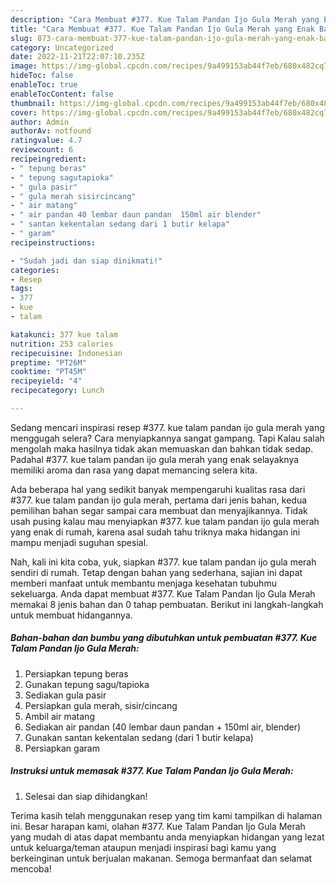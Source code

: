 ```yaml
---
description: "Cara Membuat #377. Kue Talam Pandan Ijo Gula Merah yang Enak Banget}"
title: "Cara Membuat #377. Kue Talam Pandan Ijo Gula Merah yang Enak Banget}"
slug: 873-cara-membuat-377-kue-talam-pandan-ijo-gula-merah-yang-enak-banget
category: Uncategorized
date: 2022-11-21T22:07:10.235Z
image: https://img-global.cpcdn.com/recipes/9a499153ab44f7eb/680x482cq70/377-kue-talam-pandan-ijo-gula-merah-foto-resep-utama.jpg
hideToc: false
enableToc: true
enableTocContent: false
thumbnail: https://img-global.cpcdn.com/recipes/9a499153ab44f7eb/680x482cq70/377-kue-talam-pandan-ijo-gula-merah-foto-resep-utama.jpg
cover: https://img-global.cpcdn.com/recipes/9a499153ab44f7eb/680x482cq70/377-kue-talam-pandan-ijo-gula-merah-foto-resep-utama.jpg
author: Admin
authorAv: notfound
ratingvalue: 4.7
reviewcount: 6
recipeingredient:
- " tepung beras"
- " tepung sagutapioka"
- " gula pasir"
- " gula merah sisircincang"
- " air matang"
- " air pandan 40 lembar daun pandan  150ml air blender"
- " santan kekentalan sedang dari 1 butir kelapa"
- " garam"
recipeinstructions:

- "Sudah jadi dan siap dinikmati!"
categories:
- Resep
tags:
- 377
- kue
- talam

katakunci: 377 kue talam 
nutrition: 253 calories
recipecuisine: Indonesian
preptime: "PT26M"
cooktime: "PT45M"
recipeyield: "4"
recipecategory: Lunch

---
```



Sedang mencari inspirasi resep #377. kue talam pandan ijo gula merah yang menggugah selera? Cara menyiapkannya sangat gampang. Tapi Kalau salah mengolah maka hasilnya tidak akan memuaskan dan bahkan tidak sedap. Padahal #377. kue talam pandan ijo gula merah yang enak selayaknya memiliki aroma dan rasa yang dapat memancing selera kita.




Ada beberapa hal yang sedikit banyak mempengaruhi kualitas rasa dari #377. kue talam pandan ijo gula merah, pertama dari jenis bahan, kedua pemilihan bahan segar sampai cara membuat dan menyajikannya. Tidak usah pusing kalau mau menyiapkan #377. kue talam pandan ijo gula merah yang enak di rumah, karena asal sudah tahu triknya maka hidangan ini mampu menjadi suguhan spesial.


Nah, kali ini kita coba, yuk, siapkan #377. kue talam pandan ijo gula merah sendiri di rumah. Tetap dengan bahan yang sederhana, sajian ini dapat memberi manfaat untuk membantu menjaga kesehatan tubuhmu sekeluarga. Anda dapat membuat #377. Kue Talam Pandan Ijo Gula Merah memakai 8 jenis bahan dan 0 tahap pembuatan. Berikut ini langkah-langkah untuk membuat hidangannya.

<!--inarticleads1-->

##### Bahan-bahan dan bumbu yang dibutuhkan untuk pembuatan #377. Kue Talam Pandan Ijo Gula Merah:

1. Persiapkan  tepung beras
1. Gunakan  tepung sagu/tapioka
1. Sediakan  gula pasir
1. Persiapkan  gula merah, sisir/cincang
1. Ambil  air matang
1. Sediakan  air pandan (40 lembar daun pandan + 150ml air, blender)
1. Gunakan  santan kekentalan sedang (dari 1 butir kelapa)
1. Persiapkan  garam




<!--inarticleads2-->

##### Instruksi untuk memasak #377. Kue Talam Pandan Ijo Gula Merah:


1. Selesai dan siap dihidangkan!



Terima kasih telah menggunakan resep yang tim kami tampilkan di halaman ini. Besar harapan kami, olahan #377. Kue Talam Pandan Ijo Gula Merah yang mudah di atas dapat membantu anda menyiapkan hidangan yang lezat untuk keluarga/teman ataupun menjadi inspirasi bagi kamu yang berkeinginan untuk berjualan makanan. Semoga bermanfaat dan selamat mencoba!
